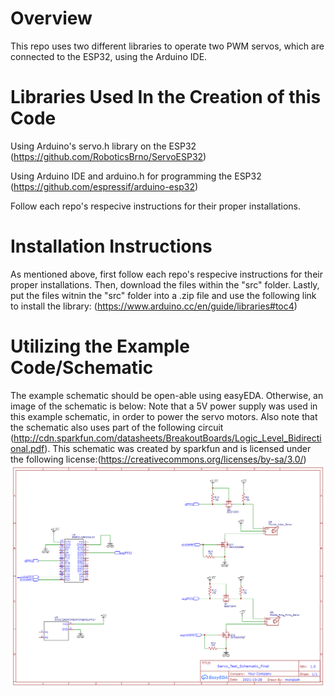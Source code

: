 # Overview
This repo uses two different libraries to operate two PWM servos, which are connected to the ESP32, using the Arduino IDE.
# Libraries Used In the Creation of this Code

Using Arduino's servo.h library on the ESP32
(https://github.com/RoboticsBrno/ServoESP32)

Using Arduino IDE and arduino.h for programming the ESP32
(https://github.com/espressif/arduino-esp32)

Follow each repo's respecive instructions for their proper installations.

# Installation Instructions
As mentioned above, first follow each repo's respecive instructions for their proper installations. Then, download the files within the "src" folder. Lastly, put the files witnin the "src" folder into a .zip file and use the following link to install the library: (https://www.arduino.cc/en/guide/libraries#toc4)

# Utilizing the Example Code/Schematic
The example schematic should be open-able using easyEDA. Otherwise, an image of the schematic is below:
Note that a 5V power supply was used in this example schematic, in order to power the servo motors.
Also note that the schematic also uses part of the following circuit (http://cdn.sparkfun.com/datasheets/BreakoutBoards/Logic_Level_Bidirectional.pdf).
This schematic was created by sparkfun and is licensed under the following license:(https://creativecommons.org/licenses/by-sa/3.0/)
![](example/EECS473Servo/ExampleSchematic/Schematic_Servo_MOSFET_Circuit_2021-11-03.png)
 